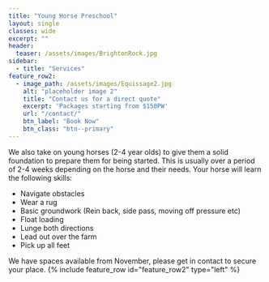 ```yaml
---
title: "Young Horse Preschool"
layout: single
classes: wide
excerpt: ""
header:
  teaser: /assets/images/BrightonRock.jpg
sidebar:
  - title: "Services"
feature_row2:
  - image_path: /assets/images/Equissage2.jpg
    alt: "placeholder image 2"
    title: "Contact us for a direct quote"
    excerpt: 'Packages starting from $150PW'
    url: "/contact/"
    btn_label: "Book Now"
    btn_class: "btn--primary"
---
```

We also take on young horses (2-4 year olds) to give them a solid foundation to prepare them for being started. This is usually over a period of 2-4 weeks depending on the horse and their needs. Your horse will learn the following skills:
- Navigate obstacles
- Wear a rug
- Basic groundwork (Rein back, side pass, moving off pressure etc)
- Float loading
- Lunge both directions
- Lead out over the farm
- Pick up all feet

We have spaces available from November, please get in contact to secure your place.
{% include feature_row id="feature_row2" type="left" %}

